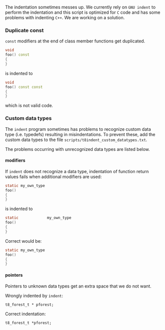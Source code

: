 The indentation sometimes messes up.
We currently rely on `GNU indent` to perform the indentation and this script is optimized for `C` code
and has some problems with indenting `C++`.
We are working on a solution.

### Duplicate const

`const` modifiers at the end of class member functions get duplicated.
```C++
void 
foo() const
{
}
```
is indented to
```C++
void 
foo() const const
{
}
```
which is not valid code.

### Custom data types

The `indent` program sometimes has problems to recognize custom data type (i.e. typedefs) resulting in misindentations.
To prevent these, add the custom data types to the file `scripts/t8indent_custom_datatypes.txt`.

The problems occurring with unrecognized data types are listed below.

#### modifiers

If `indent` does not recognize a data type, indentation of function return values fails when additional modifiers are used:

```C
static my_own_type 
foo()
{
}
```
is indented to
```C
static             my_own_type
foo()
{
}
```
Correct would be:
```C
static my_own_type
foo()
{
}
```

#### pointers

Pointers to unknown data types get an extra space that we do not want.

Wrongly indented by `indent`:
```
t8_forest_t * pforest;
```

Correct indentation:
```
t8_forest_t *pforest;
```